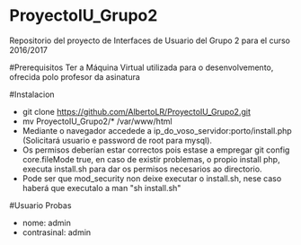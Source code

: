 # ProyectoIU_Grupo2
Repositorio del proyecto de Interfaces de Usuario del Grupo 2 para el curso 2016/2017

#Prerequisitos
Ter a Máquina Virtual utilizada para o desenvolvemento, ofrecida polo profesor da asinatura

#Instalacion
* git clone https://github.com/AlbertoLR/ProyectoIU_Grupo2.git
* mv ProyectoIU_Grupo2/* /var/www/html
* Mediante o navegador accedede a ip_do_voso_servidor:porto/install.php (Solicitará usuario e password de root para mysql).
* Os permisos deberían estar correctos pois estase a empregar git config core.fileMode true, en caso de existir problemas, o propio install php, executa install.sh para dar os permisos necesarios ao directorio.
* Pode ser que mod_security non deixe executar o install.sh, nese caso haberá que executalo a man "sh install.sh"

#Usuario Probas
* nome: admin
* contrasinal: admin
